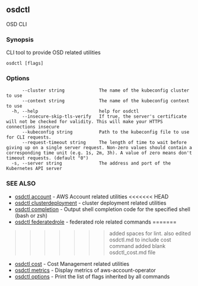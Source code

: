 ## osdctl

OSD CLI

### Synopsis

CLI tool to provide OSD related utilities

```
osdctl [flags]
```

### Options

```
      --cluster string             The name of the kubeconfig cluster to use
      --context string             The name of the kubeconfig context to use
  -h, --help                       help for osdctl
      --insecure-skip-tls-verify   If true, the server's certificate will not be checked for validity. This will make your HTTPS connections insecure
      --kubeconfig string          Path to the kubeconfig file to use for CLI requests.
      --request-timeout string     The length of time to wait before giving up on a single server request. Non-zero values should contain a corresponding time unit (e.g. 1s, 2m, 3h). A value of zero means don't timeout requests. (default "0")
  -s, --server string              The address and port of the Kubernetes API server
```

### SEE ALSO

* [osdctl account](osdctl_account.md)	 - AWS Account related utilities
<<<<<<< HEAD
* [osdctl clusterdeployment](osdctl_clusterdeployment.md)	 - cluster deployment related utilities
* [osdctl completion](osdctl_completion.md)	 - Output shell completion code for the specified shell (bash or zsh)
* [osdctl federatedrole](osdctl_federatedrole.md)	 - federated role related commands
=======
>>>>>>> added spaces for lint. also edited osdctl.md to include cost command added blank osdctl_cost.md file
* [osdctl cost](osdctl_cost.md)	 - Cost Management related utilities
* [osdctl metrics](osdctl_metrics.md)	 - Display metrics of aws-account-operator
* [osdctl options](osdctl_options.md)	 - Print the list of flags inherited by all commands

